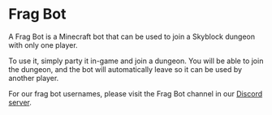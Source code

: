 # Frag Bot

A Frag Bot is a Minecraft bot that can be used to join a Skyblock dungeon with only one player.

To use it, simply party it in-game and join a dungeon. 
You will be able to join the dungeon, and the bot will automatically leave so it can be used by another player.

For our frag bot usernames, please visit the Frag Bot channel in our 
[Discord server](https://skykings.net/discord).
